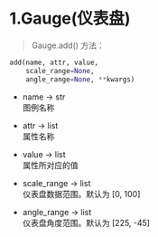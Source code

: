 # 1.Gauge\(仪表盘\)

> Gauge.add\(\) 方法：

```py
add(name, attr, value,
    scale_range=None,
    angle_range=None, **kwargs)
```

* name -&gt; str  
   图例名称

* attr -&gt; list  
   属性名称

* value -&gt; list  
   属性所对应的值

* scale\_range -&gt; list  
   仪表盘数据范围。默认为 \[0, 100\]

* angle\_range -&gt; list  
   仪表盘角度范围。默认为 \[225, -45\]



